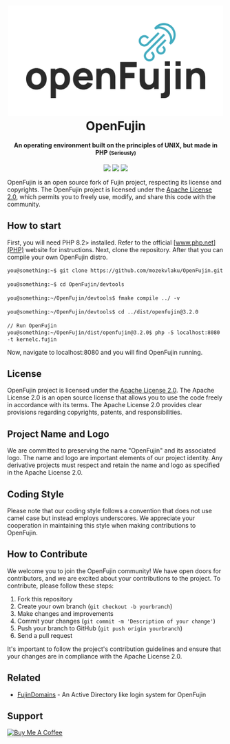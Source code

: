 
<h1 align="center">
  <br>
  <img src="./docs/OpenFujinLogoWithBorder.svg" alt="OpenFujin" width="500">
  <br>
  OpenFujin
  <br>
</h1>

<h4 align="center">An operating environment built on the principles of UNIX, but made in PHP <small>(Seriously)</small></h4>

<p align="center">
<img src="https://img.shields.io/badge/PHP-8.2-red">
<img src="https://img.shields.io/github/license/mozekvlaku/OpenFujin">
<img src="https://img.shields.io/github/languages/code-size/mozekvlaku/OpenFujin">
</p>




OpenFujin is an open source fork of Fujin project, respecting its license and copyrights. The OpenFujin project is licensed under the [Apache License 2.0](LICENSE), which permits you to freely use, modify, and share this code with the community.

## How to start

First, you will need PHP 8.2> installed. Refer to the official [www.php.net](PHP) website for instructions. Next, clone the repository. After that you can compile your own OpenFujin distro.

```console
you@something:~$ git clone https://github.com/mozekvlaku/OpenFujin.git

you@something:~$ cd OpenFujin/devtools

you@something:~/OpenFujin/devtools$ fmake compile ../ -v

you@something:~/OpenFujin/devtools$ cd ../dist/openfujin@3.2.0

// Run OpenFujin
you@something:~/OpenFujin/dist/openfujin@3.2.0$ php -S localhost:8080 -t kernelc.fujin
```

Now, navigate to localhost:8080 and you will find OpenFujin running.

## License

OpenFujin project is licensed under the [Apache License 2.0](LICENSE). The Apache License 2.0 is an open source license that allows you to use the code freely in accordance with its terms. The Apache License 2.0 provides clear provisions regarding copyrights, patents, and responsibilities.

## Project Name and Logo

We are committed to preserving the name "OpenFujin" and its associated logo. The name and logo are important elements of our project identity. Any derivative projects must respect and retain the name and logo as specified in the Apache License 2.0.

## Coding Style

Please note that our coding style follows a convention that does not use camel case but instead employs underscores. We appreciate your cooperation in maintaining this style when making contributions to OpenFujin.

## How to Contribute

We welcome you to join the OpenFujin community! We have open doors for contributors, and we are excited about your contributions to the project. To contribute, please follow these steps:

1. Fork this repository
2. Create your own branch (`git checkout -b yourbranch`)
3. Make changes and improvements
4. Commit your changes (`git commit -m 'Description of your change'`)
5. Push your branch to GitHub (`git push origin yourbranch`)
6. Send a pull request

It's important to follow the project's contribution guidelines and ensure that your changes are in compliance with the Apache License 2.0.


## Related

- [FujinDomains](https://github.com/mozekvlaku/FujinDomains) - An Active Directory like login system for OpenFujin

## Support

<a href="https://www.buymeacoffee.com/namulnae" target="_blank"><img src="https://www.buymeacoffee.com/assets/img/custom_images/purple_img.png" alt="Buy Me A Coffee" style="height: 41px !important;width: 174px !important;box-shadow: 0px 3px 2px 0px rgba(190, 190, 190, 0.5) !important;-webkit-box-shadow: 0px 3px 2px 0px rgba(190, 190, 190, 0.5) !important;" ></a>


